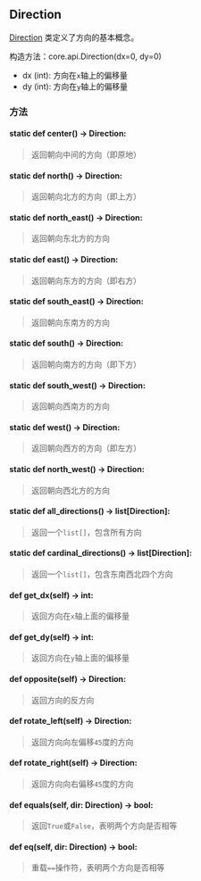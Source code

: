 ## Direction

[Direction](https://github.com/NGMAAAYO/Cosmos/blob/9a101853691e34b9c8d3f7b109fbe916e227326b/core/api.py#L2) 类定义了方向的基本概念。

构造方法：core.api.Direction(dx=0, dy=0)  
- dx (int): 方向在`x`轴上的偏移量
- dy (int): 方向在`y`轴上的偏移量


### 方法

#### static def center() -> Direction:

> 返回朝向中间的方向（即原地）

#### static def north() -> Direction:

> 返回朝向北方的方向（即上方）

#### static def north_east() -> Direction:

> 返回朝向东北方的方向

#### static def east() -> Direction:

> 返回朝向东方的方向（即右方）

#### static def south_east() -> Direction:

> 返回朝向东南方的方向

#### static def south() -> Direction:

> 返回朝向南方的方向（即下方）

#### static def south_west() -> Direction:

> 返回朝向西南方的方向

#### static def west() -> Direction:

> 返回朝向西方的方向（即左方）

#### static def north_west() -> Direction:

> 返回朝向西北方的方向

#### static def all_directions() -> list[Direction]:

> 返回一个`list[]`，包含所有方向

#### static def cardinal_directions() -> list[Direction]:

> 返回一个`list[]`，包含东南西北四个方向

#### def get_dx(self) -> int:

> 返回方向在`x`轴上面的偏移量

#### def get_dy(self) -> int:

> 返回方向在`y`轴上面的偏移量

#### def opposite(self) -> Direction:

> 返回方向的反方向

#### def rotate_left(self) -> Direction:

> 返回方向向左偏移`45`度的方向

#### def rotate_right(self) -> Direction:

> 返回方向向右偏移`45`度的方向

#### def equals(self, dir: Direction) -> bool:

> 返回`True`或`False`，表明两个方向是否相等

#### def __eq__(self, dir: Direction) -> bool:

> 重载`==`操作符，表明两个方向是否相等